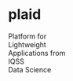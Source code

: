 plaid
=====

Platform for <br>
Lightweight <br>
Applications from <br>
IQSS <br>
Data Science <br>




